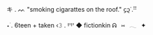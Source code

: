 キ . ᨓ "smoking cigarattes on the roof." ᧔᧓˙.ꜝꜝ

 ⋆ ࣪.  6teen + taken ‹𝟹 . ꞋꞌꞋꞌ ◆  fictionkin  ᕱ⠀⑅⠀𓂃⠀✦⠀

⠀
